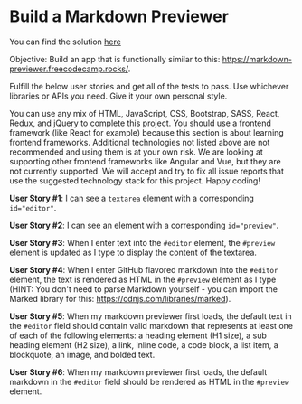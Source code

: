 # Build a Markdown Previewer

You can find the solution [here](https://exquisite-dolphin-089a43.netlify.app/](https://fccbuild-a-markdown-previewer.netlify.app/))

Objective: Build an app that is functionally similar to this: https://markdown-previewer.freecodecamp.rocks/.

Fulfill the below user stories and get all of the tests to pass. Use whichever libraries or APIs you need. Give it your own personal style.

You can use any mix of HTML, JavaScript, CSS, Bootstrap, SASS, React, Redux, and jQuery to complete this project. You should use a frontend framework (like React for example) because this section is about learning frontend frameworks. Additional technologies not listed above are not recommended and using them is at your own risk. We are looking at supporting other frontend frameworks like Angular and Vue, but they are not currently supported. We will accept and try to fix all issue reports that use the suggested technology stack for this project. Happy coding!

**User Story #1**: I can see a `textarea` element with a corresponding `id="editor"`.

**User Story #2**: I can see an element with a corresponding `id="preview"`.

**User Story #3**: When I enter text into the `#editor` element, the `#preview` element is updated as I type to display the content of the textarea.

**User Story #4**: When I enter GitHub flavored markdown into the `#editor` element, the text is rendered as HTML in the `#preview` element as I type (HINT: You don't need to parse Markdown yourself - you can import the Marked library for this: https://cdnjs.com/libraries/marked).

**User Story #5**: When my markdown previewer first loads, the default text in the `#editor` field should contain valid markdown that represents at least one of each of the following elements: a heading element (H1 size), a sub heading element (H2 size), a link, inline code, a code block, a list item, a blockquote, an image, and bolded text.

**User Story #6**: When my markdown previewer first loads, the default markdown in the `#editor` field should be rendered as HTML in the `#preview` element.

